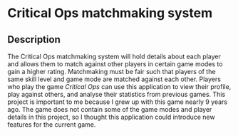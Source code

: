 # Critical Ops matchmaking system

## Description

The Critical Ops matchmaking system will hold details about each player
and allows them to match against other players in certain game modes to gain a higher rating.
Matchmaking must be fair such that players of the same skill level and game mode are
matched against each other. Players who play the game *Critical Ops* 
can use this application to view their profile, play against others, 
and analyse their statistics from previous games. This project is important to
me because I grew up with this game nearly 9 years ago. The game
does not contain some of the game modes and player details in this project, so I thought this application 
could introduce  new features for the current game.